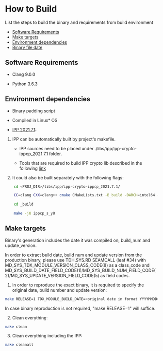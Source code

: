 # How to Build
List the steps to build the binary and requirements from build environment

- [Software Requirements](#software-requirements)
- [Make targets](#make-targets)
- [Environment dependencies](#environment-dependencies)
- [Binary file date](#binary-file-date)


## Software Requirements
-	Clang 9.0.0


-	Python 3.6.3


## Environment dependencies

-	Binary padding script 


- Compiled in Linux* OS


-	[IPP 2021.7.1](https://github.com/intel/ipp-crypto/releases/tag/ippcp_2021.7.1):

  1) IPP can be automatically built by project's makefile.

     - IPP sources need to be placed under ./libs/ipp/ipp-crypto-ippcp_2021.7.1 folder.

     - Tools that are required to build IPP crypto lib described in the following [link](https://github.com/intel/ipp-crypto/blob/ippcp_2021.7.1/BUILD.md)

  2) It could also be built separately with the following flags:
    
```bash
	cd <PROJ_DIR>/libs/ipp/ipp-crypto-ippcp_2021.7.1/

	CC=clang CXX=clang++ cmake CMakeLists.txt -B_build -DARCH=intel64 -DMERGED_BLD:BOOL=off -DPLATFORM_LIST="y8" -DIPPCP_CUSTOM_BUILD="IPPCP_AES_ON;IPPCP_CLMUL_ON;IPPCP_VAES_ON;IPPCP_VCLMUL_ON";
	
	cd _build
	
	make -j8 ippcp_s_y8
```


## Make targets
Binary's generation includes the date it was compiled on, build_num and update_version.

In order to extract build date, build num and update version from the production binary, please use TDH.SYS.RD SEAMCALL (leaf #34) with MD_SYS_TDX_MODULE_VERSION_CLASS_CODE(8) as a class_code and MD_SYS_BUILD_DATE_FIELD_CODE(1)/MD_SYS_BUILD_NUM_FIELD_CODE(2)/MD_SYS_UPDATE_VERSION_FIELD_CODE(5) as field codes.

1) In order to reproduce the exact binary, it is required to specify the original date, build number and update version:

```bash
make RELEASE=1 TDX_MODULE_BUILD_DATE=<original date in format YYYYMMDD> TDX_MODULE_BUILD_NUM=<build number> TDX_UPDATE_VERSION=<update version>
```

In case binary reproduction is not required, "make RELEASE=1" will suffice.
	
2) Clean everything:
 
```bash
make clean
```

3) Clean everything including the IPP:
 
```bash
make cleanall
```
